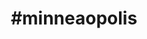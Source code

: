 ---
title: "#minneaopolis"
hashtag: "minneapolis"
tags:
  - Cities I have lived in
  - Cities I have visited
  - Cities I have worked in
  - City
  - Hennepin County
  - Minnesota
  - Mississippi River
related:
  - _hashtags/saint-paul.md
---